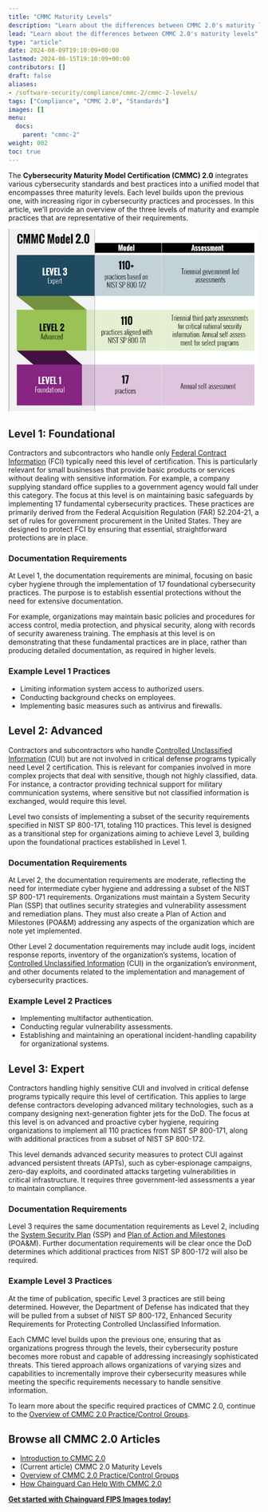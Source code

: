 ```yaml
---
title: "CMMC Maturity Levels"
description: "Learn about the differences between CMMC 2.0's maturity levels"
lead: "Learn about the differences between CMMC 2.0's maturity levels"
type: "article"
date: 2024-08-09T19:10:09+00:00
lastmod: 2024-08-15T19:10:09+00:00
contributors: []
draft: false
aliases:
- /software-security/compliance/cmmc-2/cmmc-2-levels/
tags: ["Compliance", "CMMC 2.0", "Standards"]
images: []
menu:
  docs:
    parent: "cmmc-2"
weight: 002
toc: true
---
```


The  **Cybersecurity Maturity Model Certification (CMMC) 2.0** integrates various cybersecurity standards and best practices into a unified model that encompasses three maturity levels. Each level builds upon the previous one, with increasing rigor in cybersecurity practices and processes. In this article, we’ll provide an overview of the three levels of maturity and example practices that are representative of their requirements.

![Overview of CMMC Model 2.0 showing three levels: Level 3 (Expert) with over 110 practices based on NIST SP 800-172 and triennial government-led assessments, Level 2 (Advanced) with 110 practices aligned with NIST SP 800-171 and a mix of triennial third-party assessments and annual self-assessments, and Level 1 (Foundational) with 17 practices and annual self-assessment.](CMMC-level.jpg)

## Level 1: Foundational

Contractors and subcontractors who handle only [Federal Contract Information](https://isoo.blogs.archives.gov/2020/06/19/%E2%80%8Bfci-and-cui-what-is-the-difference/) (FCI) typically need this level of certification. This is particularly relevant for small businesses that provide basic products or services without dealing with sensitive information. For example, a company supplying standard office supplies to a government agency would fall under this category. The focus at this level is on maintaining basic safeguards by implementing 17 fundamental cybersecurity practices. These practices are primarily derived from the Federal Acquisition Regulation (FAR) 52.204-21, a set of rules for government procurement in the United States. They are designed to protect FCI by ensuring that essential, straightforward protections are in place.

### Documentation Requirements

At Level 1, the documentation requirements are minimal, focusing on basic cyber hygiene through the implementation of 17 foundational cybersecurity practices. The purpose is to establish essential protections without the need for extensive documentation.

For example, organizations may maintain basic policies and procedures for access control, media protection, and physical security, along with records of security awareness training. The emphasis at this level is on demonstrating that these fundamental practices are in place, rather than producing detailed documentation, as required in higher levels.

### Example Level 1 Practices
- Limiting information system access to authorized users.
- Conducting background checks on employees.
- Implementing basic measures such as antivirus and firewalls.

## Level 2: Advanced

Contractors and subcontractors who handle [Controlled Unclassified Information](https://www.ftc.gov/policy-notices/controlled-unclassified-information) (CUI) but are not involved in critical defense programs typically need Level 2 certification. This is relevant for companies involved in more complex projects that deal with sensitive, though not highly classified, data. For instance, a contractor providing technical support for military communication systems, where sensitive but not classified information is exchanged, would require this level.

Level two consists of implementing a subset of the security requirements specified in NIST SP 800-171, totaling 110 practices. This level is designed as a transitional step for organizations aiming to achieve Level 3, building upon the foundational practices established in Level 1.

### Documentation Requirements

At Level 2, the documentation requirements are moderate, reflecting the need for intermediate cyber hygiene and addressing a subset of the NIST SP 800-171 requirements. Organizations must maintain a System Security Plan (SSP) that outlines security strategies and vulnerability assessment and remediation plans. They must also create a Plan of Action and Milestones (POA&M) addressing any aspects of the organization which are note yet implemented.

Other Level 2 documentation requirements may include audit logs, incident response reports, inventory of the organization’s systems, location of [Controlled Unclassified Information](https://www.ftc.gov/policy-notices/controlled-unclassified-information) (CUI) in the organization’s environment, and other documents related to the implementation and management of cybersecurity practices.

### Example Level 2 Practices
- Implementing multifactor authentication.
- Conducting regular vulnerability assessments.
- Establishing and maintaining an operational incident-handling capability for organizational
systems.

## Level 3: Expert

Contractors handling highly sensitive CUI and involved in critical defense programs typically require this level of certification. This applies to large defense contractors developing advanced military technologies, such as a company designing next-generation fighter jets for the DoD. The focus at this level is on advanced and proactive cyber hygiene, requiring organizations to implement all 110 practices from NIST SP 800-171, along with additional practices from a subset of NIST SP 800-172.

This level demands advanced security measures to protect CUI against advanced persistent threats (APTs), such as cyber-espionage campaigns, zero-day exploits, and coordinated attacks targeting vulnerabilities in critical infrastructure. It requires three government-led assessments a year to maintain compliance.

### Documentation Requirements

Level 3 requires the same documentation requirements as Level 2, including the [System Security Plan](https://csrc.nist.gov/glossary/term/system_security_plan) (SSP) and [Plan of Action and Milestones](https://csrc.nist.gov/glossary/term/poaandm) (POA&M). Further documentation requirements will be clear once the DoD determines which additional practices from NIST SP 800-172 will also be required.

### Example Level 3 Practices
At the time of publication, specific Level 3 practices are still being determined. However, the Department of Defense has indicated that they will be pulled from a subset of NIST SP 800-172, Enhanced Security Requirements for Protecting Controlled Unclassified Information.

Each CMMC level builds upon the previous one, ensuring that as organizations progress through the levels, their cybersecurity posture becomes more robust and capable of addressing increasingly sophisticated threats. This tiered approach allows organizations of varying sizes and capabilities to incrementally improve their cybersecurity measures while meeting the specific requirements necessary to handle sensitive information.

To learn more about the specific required practices of CMMC 2.0, continue to the [Overview of CMMC 2.0 Practice/Control Groups](/compliance/cmmc-2/cmmc-practices/).

## Browse all CMMC 2.0 Articles

- [Introduction to CMMC 2.0](/compliance/cmmc-2/intro-cmmc-2/)
- (Current article) CMMC 2.0 Maturity Levels
- [Overview of CMMC 2.0 Practice/Control Groups](/compliance/cmmc-2/cmmc-practices/)
- [How Chainguard Can Help With CMMC 2.0](/compliance/cmmc-2/cmmc-chainguard/)

**[Get started with Chainguard FIPS Images today!](https://images.chainguard.dev/?category=fips?utm_source=cg-academy&utm_medium=referral&utm_campaign=dev-enablement)**